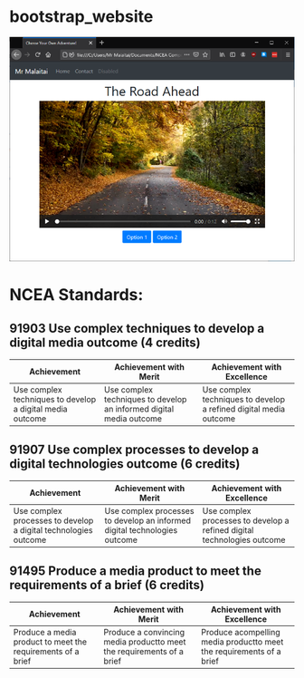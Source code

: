 # bootstrap_website

![alt text](https://github.com/mrmalaitai/bootstrap_website/blob/master/screenshot.PNG "Screenshot of game")<br>

# NCEA Standards:

## 91903 Use complex techniques to develop a digital media outcome (4 credits)
 Achievement | Achievement with Merit | Achievement with Excellence 
 --- | --- | --- 
 Use complex techniques to develop a digital media outcome | Use complex techniques to develop an informed digital media outcome | Use complex techniques to develop a refined digital media outcome 

## 91907 Use complex processes to develop a digital technologies outcome (6 credits)
 Achievement | Achievement with Merit | Achievement with Excellence 
 --- | --- | --- 
 Use complex processes to develop a digital technologies outcome | Use complex processes to develop an informed digital technologies outcome | Use complex processes to develop a refined digital technologies outcome 

## 91495 Produce a media product to meet the requirements of a brief (6 credits)
 Achievement | Achievement with Merit | Achievement with Excellence 
 --- | --- | --- 
Produce a media product to meet the requirements of a brief | Produce a convincing media productto meet the requirements of a brief | Produce acompelling media productto meet the requirements of a brief
